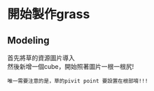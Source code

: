 # 開始製作grass
## Modeling
首先將草的資源圖片導入<br>
然後新增一個cube，開始照著圖片一根一根尻!<br>
```
唯一需要注意的是，草的pivit point 要設置在根部唷!!!
```